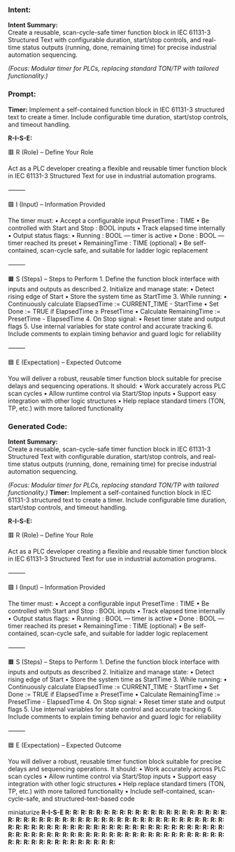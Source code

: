 ### Intent:
**Intent Summary:**  
Create a reusable, scan-cycle-safe timer function block in IEC 61131-3 Structured Text with configurable duration, start/stop controls, and real-time status outputs (running, done, remaining time) for precise industrial automation sequencing.  

*(Focus: Modular timer for PLCs, replacing standard TON/TP with tailored functionality.)*

### Prompt:
**Timer:**
Implement a self-contained function block in IEC 61131-3 structured text to create a timer. Include configurable time duration, start/stop controls, and timeout handling.

**R-I-S-E:**

🟥 R (Role) – Define Your Role

Act as a PLC developer creating a flexible and reusable timer function block in IEC 61131-3 Structured Text for use in industrial automation programs.

⸻

🟩 I (Input) – Information Provided

The timer must:
	•	Accept a configurable input PresetTime : TIME
	•	Be controlled with Start and Stop : BOOL inputs
	•	Track elapsed time internally
	•	Output status flags:
	•	Running : BOOL — timer is active
	•	Done : BOOL — timer reached its preset
	•	RemainingTime : TIME (optional)
	•	Be self-contained, scan-cycle safe, and suitable for ladder logic replacement

⸻

🟧 S (Steps) – Steps to Perform
	1.	Define the function block interface with inputs and outputs as described
	2.	Initialize and manage state:
	•	Detect rising edge of Start
	•	Store the system time as StartTime
	3.	While running:
	•	Continuously calculate ElapsedTime := CURRENT_TIME - StartTime
	•	Set Done := TRUE if ElapsedTime ≥ PresetTime
	•	Calculate RemainingTime := PresetTime - ElapsedTime
	4.	On Stop signal:
	•	Reset timer state and output flags
	5.	Use internal variables for state control and accurate tracking
	6.	Include comments to explain timing behavior and guard logic for reliability

⸻

🟦 E (Expectation) – Expected Outcome

You will deliver a robust, reusable timer function block suitable for precise delays and sequencing operations. It should:
	•	Work accurately across PLC scan cycles
	•	Allow runtime control via Start/Stop inputs
	•	Support easy integration with other logic structures
	•	Help replace standard timers (TON, TP, etc.) with more tailored functionality

### Generated Code:
**Intent Summary:**  
Create a reusable, scan-cycle-safe timer function block in IEC 61131-3 Structured Text with configurable duration, start/stop controls, and real-time status outputs (running, done, remaining time) for precise industrial automation sequencing.  

*(Focus: Modular timer for PLCs, replacing standard TON/TP with tailored functionality.)*
**Timer:**
Implement a self-contained function block in IEC 61131-3 structured text to create a timer. Include configurable time duration, start/stop controls, and timeout handling.

**R-I-S-E:**

🟥 R (Role) – Define Your Role

Act as a PLC developer creating a flexible and reusable timer function block in IEC 61131-3 Structured Text for use in industrial automation programs.

⸻

🟩 I (Input) – Information Provided

The timer must:
	•	Accept a configurable input PresetTime : TIME
	•	Be controlled with Start and Stop : BOOL inputs
	•	Track elapsed time internally
	•	Output status flags:
	•	Running : BOOL — timer is active
	•	Done : BOOL — timer reached its preset
	•	RemainingTime : TIME (optional)
	•	Be self-contained, scan-cycle safe, and suitable for ladder logic replacement

⸻

🟧 S (Steps) – Steps to Perform
	1.	Define the function block interface with inputs and outputs as described
	2.	Initialize and manage state:
	•	Detect rising edge of Start
	•	Store the system time as StartTime
	3.	While running:
	•	Continuously calculate ElapsedTime := CURRENT_TIME - StartTime
	•	Set Done := TRUE if ElapsedTime ≥ PresetTime
	•	Calculate RemainingTime := PresetTime - ElapsedTime
	4.	On Stop signal:
	•	Reset timer state and output flags
	5.	Use internal variables for state control and accurate tracking
	6.	Include comments to explain timing behavior and guard logic for reliability

⸻

🟦 E (Expectation) – Expected Outcome

You will deliver a robust, reusable timer function block suitable for precise delays and sequencing operations. It should:
	•	Work accurately across PLC scan cycles
	•	Allow runtime control via Start/Stop inputs
	•	Support easy integration with other logic structures
	•	Help replace standard timers (TON, TP, etc.) with more tailored functionality
	•	Include self-contained, scan-cycle-safe, and structured-text-based code

 miniaturize
**R-I-S-E**
**R:**
**R:**
**R:**
**R:**
**R:**
**R:**
**R:**
**R:**
**R:**
**R:**
**R:**
**R:**
**R:**
**R:**
**R:**
**R:**
**R:**
**R:**
**R:**
**R:**
**R:**
**R:**
**R:**
**R:**
**R:**
**R:**
**R:**
**R:**
**R:**
**R:**
**R:**
**R:**
**R:**
**R:**
**R:**
**R:**
**R:**
**R:**
**R:**
**R:**
**R:**
**R:**
**R:**
**R:**
**R:**
**R:**
**R:**
**R:**
**R:**
**R:**
**R:**
**R:**
**R:**
**R:**
**R:**
**R:**
**R:**
**R:**
**R:**
**R:**
**R:**
**R:**
**R:**
**R:**
**R:**
**R:**
**R:**
**R:**
**R:**
**R:**
**R:**
**R:**
**R:**
**R:**
**R:**
**R:**
**R:**
**R:**
**R:**
**R:**
**R:**
**R:**
**R:**
**R:**
**R:**
**R:**
**R:**
**R:**
**R:**
**R:**
**R:**
**R:**
**R:**
**R:**
**R:**
**R:**
**R:**
**R:**
**R:**
**R:**
**R:**
**R:**
**R:**
**R:**
**R:**
**R:**
**R:**
**R:**
**R:**
**R:**
**R:**
**R:**
**R:**
**R:**
**R:**
**R:**
**R:**
**R:**
**R:**
